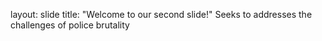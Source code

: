 layout: slide
title: "Welcome to our second slide!"
Seeks to addresses the challenges of police brutality

